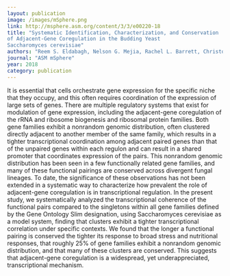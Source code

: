 ```yaml
---
layout: publication
image: /images/mSphere.png
link: http://msphere.asm.org/content/3/3/e00220-18 
title: "Systematic Identification, Characterization, and Conservation
of Adjacent-Gene Coregulation in the Budding Yeast
Saccharomyces cerevisiae"
authors: "Reem S. Eldabagh, Nelson G. Mejia, Rachel L. Barrett, Christopher R. Monzo, Matthew K. So, Jonathan J. Foley IV, James T. Arnone"
journal: "ASM mSphere"
year: 2018
category: publication
---
```

It is essential that cells orchestrate gene expression for the specific
niche that they occupy, and this often requires coordination of the expression of
large sets of genes. There are multiple regulatory systems that exist for modulation
of gene expression, including the adjacent-gene coregulation of the rRNA and ribosome
biogenesis and ribosomal protein families. Both gene families exhibit a nonrandom
genomic distribution, often clustered directly adjacent to another member
of the same family, which results in a tighter transcriptional coordination among adjacent
paired genes than that of the unpaired genes within each regulon and can
result in a shared promoter that coordinates expression of the pairs. This nonrandom
genomic distribution has been seen in a few functionally related gene families,
and many of these functional pairings are conserved across divergent fungal lineages.
To date, the significance of these observations has not been extended in a
systematic way to characterize how prevalent the role of adjacent-gene coregulation
is in transcriptional regulation. In the present study, we systematically analyzed the
transcriptional coherence of the functional pairs compared to the singletons within
all gene families defined by the Gene Ontology Slim designation, using Saccharomyces
cerevisiae as a model system, finding that clusters exhibit a tighter transcriptional
correlation under specific contexts. We found that the longer a functional pairing is
conserved the tighter its response to broad stress and nutritional responses, that
roughly 25% of gene families exhibit a nonrandom genomic distribution, and that
many of these clusters are conserved. This suggests that adjacent-gene coregulation
is a widespread, yet underappreciated, transcriptional mechanism.

